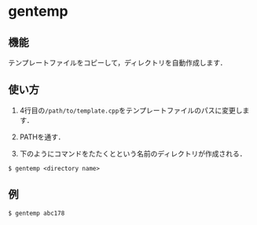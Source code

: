 # gentemp

## 機能
テンプレートファイルをコピーして，ディレクトリを自動作成します．

## 使い方
1. 4行目の`/path/to/template.cpp`をテンプレートファイルのパスに変更します．

2. PATHを通す．

3. 下のようにコマンドをたたくと<directory name>という名前のディレクトリが作成される．
```
$ gentemp <directory name>
```

## 例
```
$ gentemp abc178
```